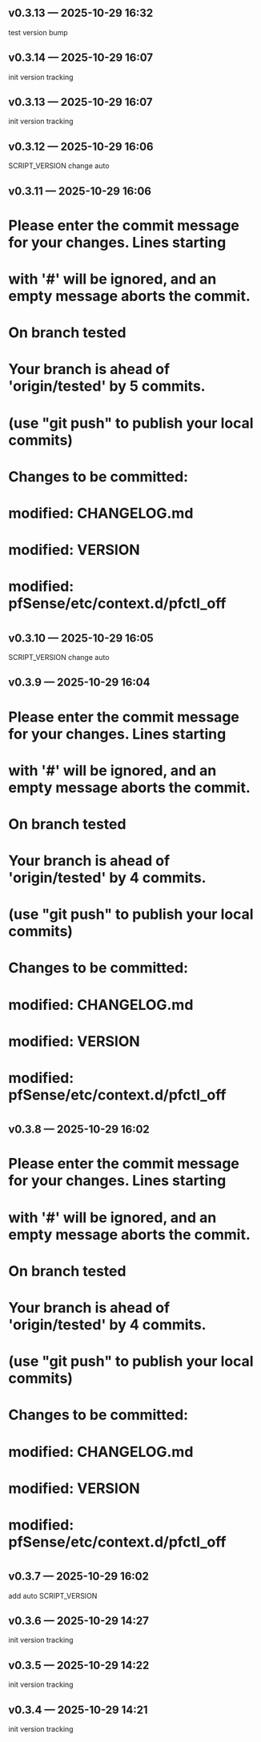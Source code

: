## v0.3.13 — 2025-10-29 16:32
test version bump

## v0.3.14 — 2025-10-29 16:07
init version tracking

## v0.3.13 — 2025-10-29 16:07
init version tracking

## v0.3.12 — 2025-10-29 16:06
SCRIPT_VERSION change auto

## v0.3.11 — 2025-10-29 16:06

# Please enter the commit message for your changes. Lines starting
# with '#' will be ignored, and an empty message aborts the commit.
#
# On branch tested
# Your branch is ahead of 'origin/tested' by 5 commits.
#   (use "git push" to publish your local commits)
#
# Changes to be committed:
#	modified:   CHANGELOG.md
#	modified:   VERSION
#	modified:   pfSense/etc/context.d/pfctl_off
#

## v0.3.10 — 2025-10-29 16:05
SCRIPT_VERSION change auto

## v0.3.9 — 2025-10-29 16:04

# Please enter the commit message for your changes. Lines starting
# with '#' will be ignored, and an empty message aborts the commit.
#
# On branch tested
# Your branch is ahead of 'origin/tested' by 4 commits.
#   (use "git push" to publish your local commits)
#
# Changes to be committed:
#	modified:   CHANGELOG.md
#	modified:   VERSION
#	modified:   pfSense/etc/context.d/pfctl_off
#

## v0.3.8 — 2025-10-29 16:02

# Please enter the commit message for your changes. Lines starting
# with '#' will be ignored, and an empty message aborts the commit.
#
# On branch tested
# Your branch is ahead of 'origin/tested' by 4 commits.
#   (use "git push" to publish your local commits)
#
# Changes to be committed:
#	modified:   CHANGELOG.md
#	modified:   VERSION
#	modified:   pfSense/etc/context.d/pfctl_off
#

## v0.3.7 — 2025-10-29 16:02
add auto SCRIPT_VERSION

## v0.3.6 — 2025-10-29 14:27
init version tracking

## v0.3.5 — 2025-10-29 14:22
init version tracking

## v0.3.4 — 2025-10-29 14:21
init version tracking

